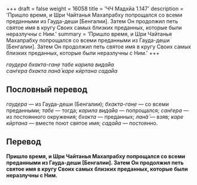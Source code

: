 +++
draft = false
weight = 16058
title = 'ЧЧ Мадхйа 1.147'
description = 'Пришло время, и Шри Чайтанья Махапрабху попрощался со всеми преданными из Гауда-деши [Бенгалии]. Затем Он продолжил петь святое имя в кругу Своих самых близких преданных, которые были неразлучны с Ним.'
summary = 'Пришло время, и Шри Чайтанья Махапрабху попрощался со всеми преданными из Гауда-деши [Бенгалии]. Затем Он продолжил петь святое имя в кругу Своих самых близких преданных, которые были неразлучны с Ним.'
+++

_гауд̣ера бхакта-ган̣е табе карила вида̄йа  
сан̇гера бхакта лан̃а̄ каре кӣртана сада̄йа_

## Пословный перевод

_гауд̣ера_ — из Гауда-деши (Бенгалии); _бхакта_\-_ган̣е_ — со всеми преданными; _табе_ — тогда; _карила_ _вида̄йа_ — попрощался; _сан̇гера_ — из постоянного окружения; _бхакта_ — преданных; _лан̃а̄_ — взяв; _каре_ _кӣртана_ — вместе поют святое имя; _сада̄йа_ — постоянно.

## Перевод

**Пришло время, и Шри Чайтанья Махапрабху попрощался со всеми преданными из Гауда-деши \[Бенгалии\]. Затем Он продолжил петь святое имя в кругу Своих самых близких преданных, которые были неразлучны с Ним.**
